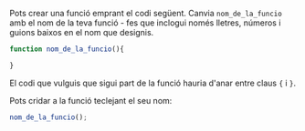 Pots crear una funció emprant el codi següent. Canvia `nom_de_la_funcio` amb el nom de la teva funció - fes que inclogui només lletres, números i guions baixos en el nom que designis.

```javascript
function nom_de_la_funcio(){

}
```

El codi que vulguis que sigui part de la funció hauria d'anar entre claus `{` i `}`.

Pots cridar a la funció teclejant el seu nom:

```javascript
nom_de_la_funcio();
```
